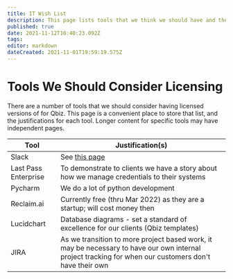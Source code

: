 ```yaml
---
title: IT Wish List
description: This page lists tools that we think we should have and the reasoning behind the requests
published: true
date: 2021-11-12T16:40:23.092Z
tags: 
editor: markdown
dateCreated: 2021-11-01T19:59:19.575Z
---
```


# Tools We Should Consider Licensing

There are a number of tools that we should consider having licensed versions of for Qbiz.  This page is a convenient place to store that list, and the justifications for each tool.  Longer content for specific tools may have independent pages.

| Tool | Justification(s) | 
|------|------------------|
| Slack | See [this page](/technology/slack/the-case-for-paying) |
| Last Pass Enterprise | To demonstrate to clients we have a story about how we manage credentials to their systems |
| Pycharm | We do a lot of python development |
| Reclaim.ai | Currently free (thru Mar 2022) as they are a startup; will cost money then |
| Lucidchart | Database diagrams - set a standard of excellence for our clients (Qbiz templates) |
| JIRA | As we transition to more project based work, it may be necessary to have our own internal project tracking for when our customers don't have their own |